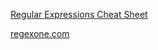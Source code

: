 []()

[Regular Expressions Cheat Sheet](https://cheatography.com/davechild/cheat-sheets/regular-expressions/)


[regexone.com](https://regexone.com/)
